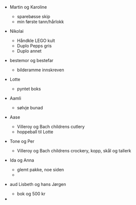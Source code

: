 - Martin og Karoline
	- sparebøsse skip
	- min første tann/hårlokk
- Nikolai
	- Håndkle LEGO kult
	- Duplo Pepps gris
	- Duplo annet
- bestemor og bestefar
	- bilderamme innskreven
- Lotte
	- pyntet boks
- Aamli
	- sølvje bunad
- Aase
	- Villeroy og Bach childrens cutlery
	- hoppeball til Lotte

- Tone og Per
	- Villeroy og Bach childrens crockery, kopp, skål og tallerk
- Ida og Anna
	- glemt pakke, noe siden
	- 
- aud Lisbeth og hans Jørgen
	- bok og 500 kr
- 


